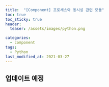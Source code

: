 ```yaml
---
title:  "[Component] 프로세스와 동시성 관련 모듈"
toc: true
toc_sticky: true
header:
  teaser: /assets/images/python.png

categories:
  - component
tags:
  - Python
last_modified_at: 2021-03-27
---
```


## 업데이트 예정
